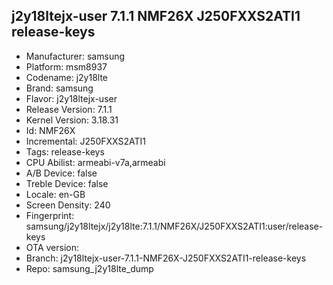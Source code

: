 ## j2y18ltejx-user 7.1.1 NMF26X J250FXXS2ATI1 release-keys
- Manufacturer: samsung
- Platform: msm8937
- Codename: j2y18lte
- Brand: samsung
- Flavor: j2y18ltejx-user
- Release Version: 7.1.1
- Kernel Version: 3.18.31
- Id: NMF26X
- Incremental: J250FXXS2ATI1
- Tags: release-keys
- CPU Abilist: armeabi-v7a,armeabi
- A/B Device: false
- Treble Device: false
- Locale: en-GB
- Screen Density: 240
- Fingerprint: samsung/j2y18ltejx/j2y18lte:7.1.1/NMF26X/J250FXXS2ATI1:user/release-keys
- OTA version: 
- Branch: j2y18ltejx-user-7.1.1-NMF26X-J250FXXS2ATI1-release-keys
- Repo: samsung_j2y18lte_dump
